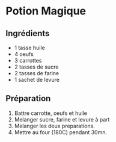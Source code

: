 # Potion Magique

## Ingrédients

* 1 tasse huile
* 4 oeufs
* 3 carrottes
* 2 tasses de sucre
* 2 tasses de farine
* 1 sachet de levure

## Préparation

1. Battre carrotte, oeufs et huile
2. Melanger sucre, farine et levure à part
3. Melanger les deux preparations.
4. Mettre au four (180C) pendant 30mn.
